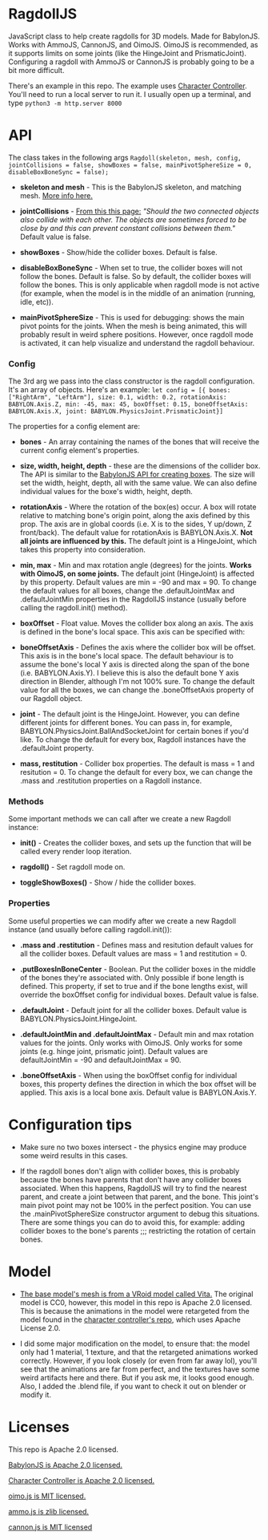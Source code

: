 # RagdollJS

JavaScript class to help create ragdolls for 3D models. Made for BabylonJS. Works with AmmoJS, CannonJS, and OimoJS. OimoJS is recommended, as it supports limits on some joints (like the HingeJoint and PrismaticJoint). Configuring a ragdoll with AmmoJS or CannonJS is probably going to be a bit more difficult.

There's an example in this repo. The example uses [Character Controller](https://github.com/ssatguru/BabylonJS-CharacterController). You'll need to run a local server to run it. I usually open up a terminal, and type `python3 -m http.server 8000`

# API

The class takes in the following args `Ragdoll(skeleton, mesh, config, jointCollisions = false, showBoxes = false, mainPivotSphereSize = 0, disableBoxBoneSync = false);`

- **skeleton and mesh** - This is the BabylonJS skeleton, and matching mesh. [More info here.](https://doc.babylonjs.com/how_to/how_to_use_bones_and_skeletons)

- **jointCollisions** - [From this this page:](https://doc.babylonjs.com/how_to/using_the_physics_engine) *"Should the two connected objects also collide with each other. The objects are sometimes forced to be close by and this can prevent constant collisions between them."* Default value is false.

- **showBoxes** - Show/hide the collider boxes. Default is false.

- **disableBoxBoneSync** - When set to true, the collider boxes will not follow the bones. Default is false. So by default, the collider boxes will follow the bones. This is only applicable when ragdoll mode is not active (for example, when the model is in the middle of an animation (running, idle, etc)).

- **mainPivotSphereSize** - This is used for debugging: shows the main pivot points for the joints. When the mesh is being animated, this will probably result in weird sphere positions. However, once ragdoll mode is activated, it can help visualize and understand the ragdoll behaviour.

### Config

The 3rd arg we pass into the class constructor is the ragdoll configuration. It's an array of objects. Here's an example: `let config = [{ bones: ["RightArm", "LeftArm"], size: 0.1, width: 0.2, rotationAxis: BABYLON.Axis.Z, min: -45, max: 45, boxOffset: 0.15, boneOffsetAxis: BABYLON.Axis.X, joint: BABYLON.PhysicsJoint.PrismaticJoint}]`

The properties for a config element are:

- **bones** - An array containing the names of the bones that will receive the current config element's properties.

- **size, width, height, depth** - these are the dimensions of the collider box. The API is similar to the [BabylonJS API for creating boxes](https://doc.babylonjs.com/api/classes/babylon.meshbuilder#createbox). The size will set the width, height, depth, all with the same value. We can also define individual values for the boxe's width, height, depth.

- **rotationAxis** - Where the rotation of the box(es) occur. A box will rotate relative to matching bone's origin point, along the axis defined by this prop. The axis are in global coords (i.e. X is to the sides, Y up/down, Z front/back). The default value for rotationAxis is BABYLON.Axis.X. **Not all joints are influenced by this.** The default joint is a HingeJoint, which takes this property into consideration.

- **min, max** - Min and max rotation angle (degrees) for the joints. **Works with OimoJS, on some joints.** The default joint (HingeJoint) is affected by this property. Default values are min = -90 and max = 90. To change the default values for all boxes, change the .defaultJointMax and .defaultJointMin properties in the RagdollJS instance (usually before calling the ragdoll.init() method). 

- **boxOffset** - Float value. Moves the collider box along an axis. The axis is defined in the bone's local space. This axis can be specified with:

- **boneOffsetAxis** - Defines the axis where the collider box will be offset. This axis is in the bone's local space. The default behaviour is to assume the bone's local Y axis is directed along the span of the bone (i.e. BABYLON.Axis.Y). I believe this is also the default bone Y axis direction in Blender, although I'm not 100% sure. To change the default value for all the boxes, we can change the .boneOffsetAxis property of our Ragdoll object.

- **joint** - The default joint is the HingeJoint. However, you can define different joints for different bones. You can pass in, for example, BABYLON.PhysicsJoint.BallAndSocketJoint for certain bones if you'd like. To change the default for every box, Ragdoll instances have the .defaultJoint property.

- **mass, restitution** - Collider box properties. The default is mass = 1 and resitution = 0. To change the default for every box, we can change the .mass and .restitution properties on a Ragdoll instance.

### Methods

Some important methods we can call after we create a new Ragdoll instance:

- **init()** - Creates the collider boxes, and sets up the function that will be called every render loop iteration.

- **ragdoll()** - Set ragdoll mode on.

- **toggleShowBoxes()** - Show / hide the collider boxes.


### Properties

Some useful properties we can modify after we create a new Ragdoll instance (and usually before calling ragdoll.init()):

- **.mass and .restitution** - Defines mass and resitution default values for all the collider boxes. Default values are mass = 1 and restitution = 0.

- **.putBoxesInBoneCenter** - Boolean. Put the collider boxes in the middle of the bones they're associated with. Only possible if bone length is defined. This property, if set to true and if the bone lengths exist, will override the boxOffset config for individual boxes. Default value is false.

- **.defaultJoint** - Default joint for all the collider boxes. Default value is BABYLON.PhysicsJoint.HingeJoint.

- **.defaultJointMin and .defaultJointMax** - Default min and max rotation values for the joints. Only works with OimoJS. Only works for some joints (e.g. hinge joint, prismatic joint). Default values are defaultJointMin = -90 and defaultJointMax = 90.

- **.boneOffsetAxis** - When using the boxOffset config for individual boxes, this property defines the direction in which the box offset will be applied. This axis is a local bone axis. Default value is BABYLON.Axis.Y. 

# Configuration tips

- Make sure no two boxes intersect - the physics engine may produce some weird results in this cases.

- If the ragdoll bones don't align with collider boxes, this is probably because the bones have parents that don't have any collider boxes associated. When this happens, RagdollJS will try to find the nearest parent, and create a joint between that parent, and the bone. This joint's main pivot point may not be 100% in the perfect position. You can use the .mainPivotSphereSize constructor argument to debug this situations. There are some things you can do to avoid this, for example: adding collider boxes to the bone's parents ;;; restricting the rotation of certain bones.

# Model

- [The base model's mesh is from a VRoid model called Vita.](https://vroid.pixiv.help/hc/en-us/articles/360014900113-Vita) The original model is CC0, however, this model in this repo is Apache 2.0 licensed. This is because the animations in the model were retargeted from the model found in the [character controller's repo](https://github.com/ssatguru/BabylonJS-CharacterController), which uses Apache License 2.0.

- I did some major modification on the model, to ensure that: the model only had 1 material, 1 texture, and that the retargeted animations worked correctly. However, if you look closely (or even from far away lol), you'll see that the animations are far from perfect, and the textures have some weird artifacts here and there. But if you ask me, it looks good enough. Also, I added the .blend file, if you want to check it out on blender or modify it.

# Licenses

This repo is Apache 2.0 licensed.

[BabylonJS is Apache 2.0 licensed.](https://github.com/BabylonJS/Babylon.js/blob/master/license.md)

[Character Controller is Apache 2.0 licensed.](https://github.com/ssatguru/BabylonJS-CharacterController/blob/master/LICENSE)

[oimo.js is MIT licensed.](https://github.com/lo-th/Oimo.js/blob/gh-pages/LICENSE)

[ammo.js is zlib licensed.](https://github.com/kripken/ammo.js/blob/master/LICENSE)

[cannon.js is MIT licensed](https://github.com/schteppe/cannon.js/blob/master/LICENSE)